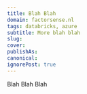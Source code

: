 ```yaml
---
title: Blah Blah
domain: factorsense.nl 
tags: databricks, azure
subtitle: More blah blah
slug: 
cover: 
publishAs: 
canonical:
ignorePost: true
---
```

Blah Blah Blah